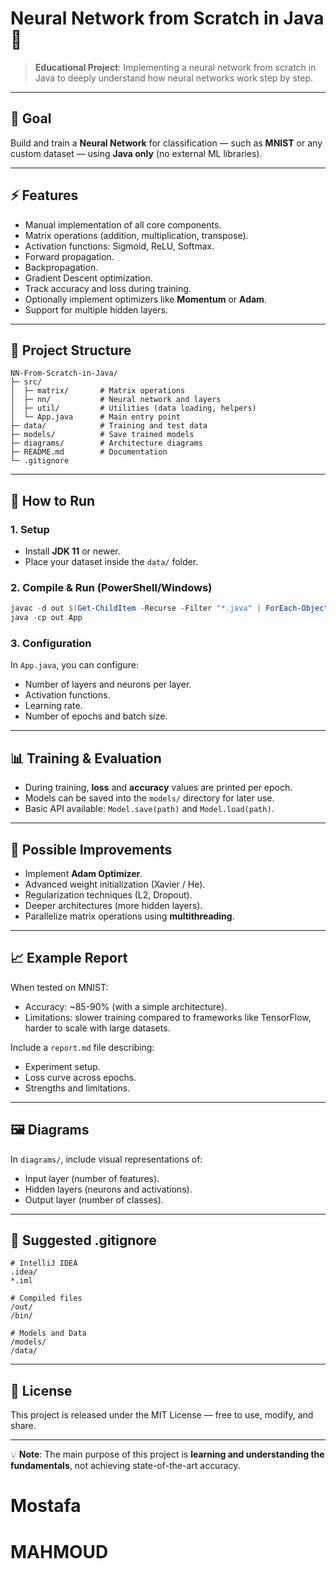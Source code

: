# Neural Network from Scratch in Java 🧠

> **Educational Project**: Implementing a neural network from scratch in Java to deeply understand how neural networks work step by step.

---

## 🎯 Goal

Build and train a **Neural Network** for classification — such as **MNIST** or any custom dataset — using **Java only** (no external ML libraries).

---

## ⚡ Features

* Manual implementation of all core components.
* Matrix operations (addition, multiplication, transpose).
* Activation functions: Sigmoid, ReLU, Softmax.
* Forward propagation.
* Backpropagation.
* Gradient Descent optimization.
* Track accuracy and loss during training.
* Optionally implement optimizers like **Momentum** or **Adam**.
* Support for multiple hidden layers.

---

## 📂 Project Structure

```
NN-From-Scratch-in-Java/
├─ src/
│  ├─ matrix/       # Matrix operations
│  ├─ nn/           # Neural network and layers
│  ├─ util/         # Utilities (data loading, helpers)
│  └─ App.java      # Main entry point
├─ data/            # Training and test data
├─ models/          # Save trained models
├─ diagrams/        # Architecture diagrams
├─ README.md        # Documentation
└─ .gitignore
```

---

## 🚀 How to Run

### 1. Setup

* Install **JDK 11** or newer.
* Place your dataset inside the `data/` folder.

### 2. Compile & Run (PowerShell/Windows)

```powershell
javac -d out $(Get-ChildItem -Recurse -Filter "*.java" | ForEach-Object { $_.FullName })
java -cp out App
```

### 3. Configuration

In `App.java`, you can configure:

* Number of layers and neurons per layer.
* Activation functions.
* Learning rate.
* Number of epochs and batch size.

---

## 📊 Training & Evaluation

* During training, **loss** and **accuracy** values are printed per epoch.
* Models can be saved into the `models/` directory for later use.
* Basic API available: `Model.save(path)` and `Model.load(path)`.

---

## 🔧 Possible Improvements

* Implement **Adam Optimizer**.
* Advanced weight initialization (Xavier / He).
* Regularization techniques (L2, Dropout).
* Deeper architectures (more hidden layers).
* Parallelize matrix operations using **multithreading**.

---

## 📈 Example Report

When tested on MNIST:

* Accuracy: \~85-90% (with a simple architecture).
* Limitations: slower training compared to frameworks like TensorFlow, harder to scale with large datasets.

Include a `report.md` file describing:

* Experiment setup.
* Loss curve across epochs.
* Strengths and limitations.

---

## 🖼️ Diagrams

In `diagrams/`, include visual representations of:

* Input layer (number of features).
* Hidden layers (neurons and activations).
* Output layer (number of classes).

---

## 📝 Suggested .gitignore

```
# IntelliJ IDEA
.idea/
*.iml

# Compiled files
/out/
/bin/

# Models and Data
/models/
/data/
```

---

## 📜 License

This project is released under the MIT License — free to use, modify, and share.

---

💡 **Note**: The main purpose of this project is **learning and understanding the fundamentals**, not achieving state-of-the-art accuracy.

# Mostafa




# MAHMOUD

